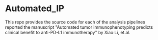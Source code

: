 # Automated_IP

This repo provides the source code for each of the analysis pipelines reported the manuscript "Automated tumor immunophenotyping predicts clinical benefit to anti-PD-L1 immunotherapy" by Xiao Li, et.al. 
